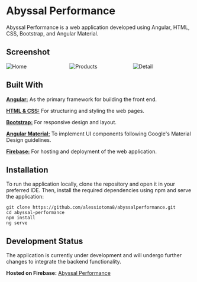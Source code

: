 # Abyssal Performance

Abyssal Performance is a web application developed using Angular, HTML, CSS, Bootstrap, and Angular Material.

## Screenshot

<div style="display: flex; flex-wrap: wrap; gap: 10px;">

  <img src="https://github.com/user-attachments/assets/0eb4a657-a4a2-4261-a9cb-a6f415ede184" alt="Home" style="flex: 1 1 300px; max-width: 32%;" />
  <img src="https://github.com/user-attachments/assets/195ca4ec-8bd1-44f3-b6c5-b4a0b299a706" alt="Products" style="flex: 1 1 300px; max-width: 32%;" />
  <img src="https://github.com/user-attachments/assets/8e48c973-ef3f-4572-9b0a-8cc4117d7b1a" alt="Detail" style="flex: 1 1 300px; max-width: 32%;" />

</div>

## Built With

**[Angular:](https://angular.io/)** As the primary framework for building the front end.

**[HTML & CSS:](https://developer.mozilla.org/en-US/docs/Learn/Getting_started_with_the_web/HTML_basics)** For structuring and styling the web pages.

**[Bootstrap:](https://getbootstrap.com/)** For responsive design and layout.

**[Angular Material:](https://material.angular.io/)** To implement UI components following Google's Material Design guidelines.

**[Firebase:](https://firebase.google.com/)** For hosting and deployment of the web application.

## Installation

To run the application locally, clone the repository and open it in your preferred IDE. Then, install the required dependencies using npm and serve the application:
```
git clone https://github.com/alessiotoma8/abyssalperformance.git
cd abyssal-performance
npm install
ng serve
```


## Development Status

The application is currently under development and will undergo further changes to integrate the backend functionality.

**Hosted on Firebase:** [Abyssal Performance](https://fir-abyssal.web.app/#/)

